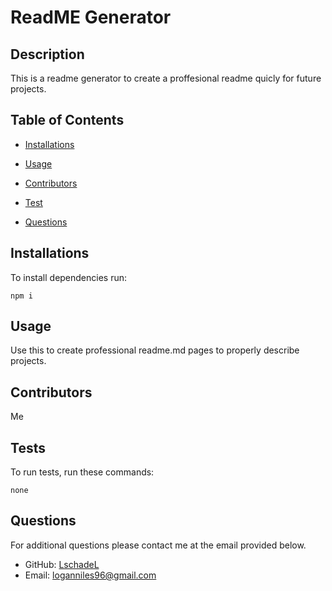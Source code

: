 # ReadME Generator
  


  ## Description

  This is a readme generator to create a proffesional readme quicly for future projects.

  ## Table of Contents

  * [Installations](#installations)

  * [Usage](#usage)
  
  * [Contributors](#contributors)

  * [Test](#tests)

  * [Questions](#questions)

  
  
  ## Installations

  To install dependencies run:

  ```
  npm i
  ```

  ## Usage

  Use this to create professional readme.md pages to properly describe projects.

  

  ## Contributors

  Me

  ## Tests

  To run tests, run these commands:

  ```
  none
  ```

  ## Questions

  For additional questions please contact me at the email provided below. 

  - GitHub: [LschadeL](https://github.com/LschadeL/)
  - Email:  loganniles96@gmail.com
